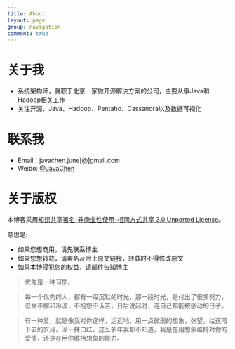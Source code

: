 ```yaml
---
title: About
layout: page
group: navigation
comment: true
---
```


# 关于我

- 系统架构师，就职于北京一家做开源解决方案的公司，主要从事Java和Hadoop相关工作
- 关注开源、Java、Hadoop、Pentaho、Cassandra以及数据可视化

# 联系我

- Email：javachen.june[@]gmail.com
- Weibo: <a href='http://weibo.com/chenzhijun'>@JavaChen</a>

# 关于版权

本博客采用<a href="http://www.creativecommons.org/licenses/by-nc-sa/3.0/cn/deed.zh">知识共享署名-非商业性使用-相同方式共享 3.0 Unported License</a>。

意思是:

* 如果您想商用，请先联系博主
* 如果您想转载，请署名及附上原文链接，转载时不得修改原文
* 如果本博侵犯您的权益，请邮件告知博主


>优秀是一种习惯。 

>每一个优秀的人，都有一段沉默的时光，那一段时光，是付出了很多努力，忍受不解和冷漠，不抱怨不诉苦，日后说起时，连自己都能被感动的日子。
 
>有一种爱，就是像我对你这样，远远地，用一点微弱的想象，张望。给这暗下去的岁月，涂一抹口红。这么多年我都不知道，我是在用想象维持对你的爱情，还是在用你维持想象的能力。 

